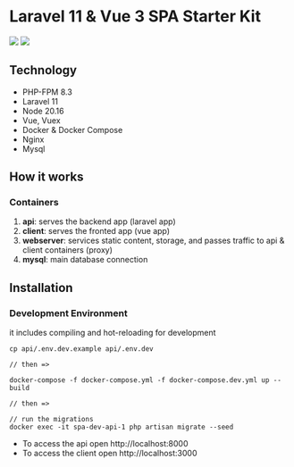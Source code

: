 # Laravel 11 & Vue 3 SPA Starter Kit
[![](https://img.shields.io/badge/Vue-v3.4-04C690?style=flat)](https://vuejs.org/)
[![](https://img.shields.io/badge/Laravel-v11-ff2e21?style=flat)](https://laravel.com)

## Technology
- PHP-FPM 8.3
- Laravel 11
- Node 20.16
- Vue, Vuex
- Docker & Docker Compose
- Nginx
- Mysql

## How it works
### Containers
1) **api**: serves the backend app (laravel app)
2) **client**: serves the fronted app (vue app)
3) **webserver**: services static content, storage, and passes traffic to api & client containers (proxy)
4) **mysql**: main database connection

## Installation
### Development Environment
it includes compiling and hot-reloading for development
```
cp api/.env.dev.example api/.env.dev

// then =>

docker-compose -f docker-compose.yml -f docker-compose.dev.yml up --build

// then =>

// run the migrations
docker exec -it spa-dev-api-1 php artisan migrate --seed
```
- To access the api open http://localhost:8000
- To access the client open http://localhost:3000

